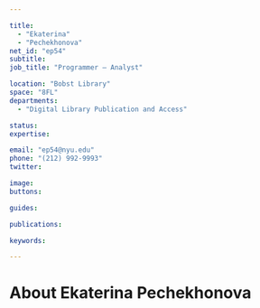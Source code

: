 ```yaml
---

title:
  - "Ekaterina"
  - "Pechekhonova"
net_id: "ep54"
subtitle: 
job_title: "Programmer – Analyst"

location: "Bobst Library"
space: "8FL"
departments:
  - "Digital Library Publication and Access"

status: 
expertise:

email: "ep54@nyu.edu"
phone: "(212) 992-9993"
twitter: 

image: 
buttons:

guides:

publications:

keywords:

---
```


# About Ekaterina Pechekhonova


